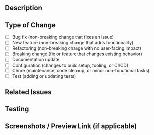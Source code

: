 ## Description

<!-- Briefly describe the changes. What functionality did you add, change, or remove? And, why is this change needed?-->

## Type of Change

- [ ] Bug fix (non-breaking change that fixes an issue)
- [ ] New feature (non-breaking change that adds functionality)
- [ ] Refactoring (non-breaking change with no user-facing impact)
- [ ] Breaking change (fix or feature that changes existing behavior)
- [ ] Documentation update
- [ ] Configuration (changes to build setup, tooling, or CI/CD)
- [ ] Chore (maintenance, code cleanup, or minor non-functional tasks)
- [ ] Test (adding or updating tests)

## Related Issues

<!-- Link to any related issues or PRs -->

## Testing

<!-- Briefly describe how you tested your changes -->

## Screenshots / Preview Link (if applicable)

<!-- Add screenshots or links to preview environments if relevant -->
